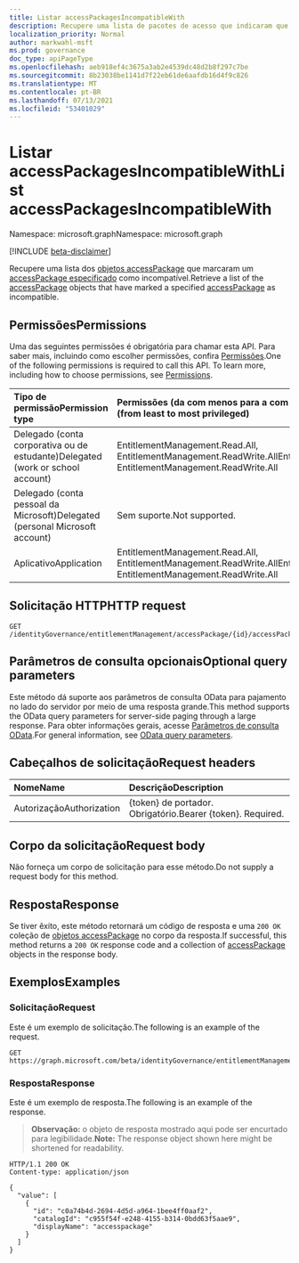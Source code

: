 ```yaml
---
title: Listar accessPackagesIncompatibleWith
description: Recupere uma lista de pacotes de acesso que indicaram que seus direitos de acesso são incompatíveis com um pacote de acesso específico.
localization_priority: Normal
author: markwahl-msft
ms.prod: governance
doc_type: apiPageType
ms.openlocfilehash: aeb918ef4c3675a3ab2e4539dc48d2b8f297c7be
ms.sourcegitcommit: 8b23038be1141d7f22eb61de6aafdb16d4f9c826
ms.translationtype: MT
ms.contentlocale: pt-BR
ms.lasthandoff: 07/13/2021
ms.locfileid: "53401029"
---
```

# <a name="list-accesspackagesincompatiblewith"></a><span data-ttu-id="52384-103">Listar accessPackagesIncompatibleWith</span><span class="sxs-lookup"><span data-stu-id="52384-103">List accessPackagesIncompatibleWith</span></span>

<span data-ttu-id="52384-104">Namespace: microsoft.graph</span><span class="sxs-lookup"><span data-stu-id="52384-104">Namespace: microsoft.graph</span></span>

[!INCLUDE [beta-disclaimer](../../includes/beta-disclaimer.md)]

<span data-ttu-id="52384-105">Recupere uma lista dos [objetos accessPackage](../resources/accesspackage.md) que marcaram um [accessPackage especificado](../resources/accesspackage.md) como incompatível.</span><span class="sxs-lookup"><span data-stu-id="52384-105">Retrieve a list of the [accessPackage](../resources/accesspackage.md) objects that have marked a specified [accessPackage](../resources/accesspackage.md) as incompatible.</span></span>

## <a name="permissions"></a><span data-ttu-id="52384-106">Permissões</span><span class="sxs-lookup"><span data-stu-id="52384-106">Permissions</span></span>

<span data-ttu-id="52384-p101">Uma das seguintes permissões é obrigatória para chamar esta API. Para saber mais, incluindo como escolher permissões, confira [Permissões](/graph/permissions-reference).</span><span class="sxs-lookup"><span data-stu-id="52384-p101">One of the following permissions is required to call this API. To learn more, including how to choose permissions, see [Permissions](/graph/permissions-reference).</span></span>

| <span data-ttu-id="52384-109">Tipo de permissão</span><span class="sxs-lookup"><span data-stu-id="52384-109">Permission type</span></span>                        | <span data-ttu-id="52384-110">Permissões (da com menos para a com mais privilégios)</span><span class="sxs-lookup"><span data-stu-id="52384-110">Permissions (from least to most privileged)</span></span> |
|:---------------------------------------|:--------------------------------------------|
| <span data-ttu-id="52384-111">Delegado (conta corporativa ou de estudante)</span><span class="sxs-lookup"><span data-stu-id="52384-111">Delegated (work or school account)</span></span>     | <span data-ttu-id="52384-112">EntitlementManagement.Read.All, EntitlementManagement.ReadWrite.All</span><span class="sxs-lookup"><span data-stu-id="52384-112">EntitlementManagement.Read.All, EntitlementManagement.ReadWrite.All</span></span> |
| <span data-ttu-id="52384-113">Delegado (conta pessoal da Microsoft)</span><span class="sxs-lookup"><span data-stu-id="52384-113">Delegated (personal Microsoft account)</span></span> | <span data-ttu-id="52384-114">Sem suporte.</span><span class="sxs-lookup"><span data-stu-id="52384-114">Not supported.</span></span> |
| <span data-ttu-id="52384-115">Aplicativo</span><span class="sxs-lookup"><span data-stu-id="52384-115">Application</span></span>                            | <span data-ttu-id="52384-116">EntitlementManagement.Read.All, EntitlementManagement.ReadWrite.All</span><span class="sxs-lookup"><span data-stu-id="52384-116">EntitlementManagement.Read.All, EntitlementManagement.ReadWrite.All</span></span> |

## <a name="http-request"></a><span data-ttu-id="52384-117">Solicitação HTTP</span><span class="sxs-lookup"><span data-stu-id="52384-117">HTTP request</span></span>

<!-- { "blockType": "ignored" } -->

```http
GET /identityGovernance/entitlementManagement/accessPackage/{id}/accessPackagesIncompatibleWith
```

## <a name="optional-query-parameters"></a><span data-ttu-id="52384-118">Parâmetros de consulta opcionais</span><span class="sxs-lookup"><span data-stu-id="52384-118">Optional query parameters</span></span>

<span data-ttu-id="52384-119">Este método dá suporte aos parâmetros de consulta OData para pajamento no lado do servidor por meio de uma resposta grande.</span><span class="sxs-lookup"><span data-stu-id="52384-119">This method supports the OData query parameters for server-side paging through a large response.</span></span> <span data-ttu-id="52384-120">Para obter informações gerais, acesse [Parâmetros de consulta OData](/graph/query-parameters).</span><span class="sxs-lookup"><span data-stu-id="52384-120">For general information, see [OData query parameters](/graph/query-parameters).</span></span>

## <a name="request-headers"></a><span data-ttu-id="52384-121">Cabeçalhos de solicitação</span><span class="sxs-lookup"><span data-stu-id="52384-121">Request headers</span></span>

| <span data-ttu-id="52384-122">Nome</span><span class="sxs-lookup"><span data-stu-id="52384-122">Name</span></span>      |<span data-ttu-id="52384-123">Descrição</span><span class="sxs-lookup"><span data-stu-id="52384-123">Description</span></span>|
|:----------|:----------|
| <span data-ttu-id="52384-124">Autorização</span><span class="sxs-lookup"><span data-stu-id="52384-124">Authorization</span></span> | <span data-ttu-id="52384-p103">\{token\} de portador. Obrigatório.</span><span class="sxs-lookup"><span data-stu-id="52384-p103">Bearer \{token\}. Required.</span></span> |

## <a name="request-body"></a><span data-ttu-id="52384-127">Corpo da solicitação</span><span class="sxs-lookup"><span data-stu-id="52384-127">Request body</span></span>

<span data-ttu-id="52384-128">Não forneça um corpo de solicitação para esse método.</span><span class="sxs-lookup"><span data-stu-id="52384-128">Do not supply a request body for this method.</span></span>

## <a name="response"></a><span data-ttu-id="52384-129">Resposta</span><span class="sxs-lookup"><span data-stu-id="52384-129">Response</span></span>

<span data-ttu-id="52384-130">Se tiver êxito, este método retornará um código de resposta e uma `200 OK` coleção de [objetos accessPackage](../resources/accesspackage.md) no corpo da resposta.</span><span class="sxs-lookup"><span data-stu-id="52384-130">If successful, this method returns a `200 OK` response code and a collection of [accessPackage](../resources/accesspackage.md) objects in the response body.</span></span>

## <a name="examples"></a><span data-ttu-id="52384-131">Exemplos</span><span class="sxs-lookup"><span data-stu-id="52384-131">Examples</span></span>

### <a name="request"></a><span data-ttu-id="52384-132">Solicitação</span><span class="sxs-lookup"><span data-stu-id="52384-132">Request</span></span>

<span data-ttu-id="52384-133">Este é um exemplo de solicitação.</span><span class="sxs-lookup"><span data-stu-id="52384-133">The following is an example of the request.</span></span>

<!-- {
  "blockType": "request",
  "name": "get_accesspackagesincompatiblewith"
}-->

```msgraph-interactive
GET https://graph.microsoft.com/beta/identityGovernance/entitlementManagement/accessPackages/{id}/accessPackagesIncompatibleWith
```


### <a name="response"></a><span data-ttu-id="52384-134">Resposta</span><span class="sxs-lookup"><span data-stu-id="52384-134">Response</span></span>

<span data-ttu-id="52384-135">Este é um exemplo de resposta.</span><span class="sxs-lookup"><span data-stu-id="52384-135">The following is an example of the response.</span></span>

> <span data-ttu-id="52384-136">**Observação:** o objeto de resposta mostrado aqui pode ser encurtado para legibilidade.</span><span class="sxs-lookup"><span data-stu-id="52384-136">**Note:** The response object shown here might be shortened for readability.</span></span>

<!-- {
  "blockType": "response",
  "truncated": true,
  "@odata.type": "microsoft.graph.accessPackage",
  "isCollection": true
} -->

```http
HTTP/1.1 200 OK
Content-type: application/json

{
  "value": [
    {
      "id": "c0a74b4d-2694-4d5d-a964-1bee4ff0aaf2",
      "catalogId": "c955f54f-e248-4155-b314-0bdd63f5aae9",
      "displayName": "accesspackage"
    }
  ]
}
```

<!-- uuid: 16cd6b66-4b1a-43a1-adaf-3a886856ed98
2019-02-04 14:57:30 UTC -->
<!-- {
  "type": "#page.annotation",
  "description": "List accessPackagesIncompatibleWith",
  "keywords": "",
  "section": "documentation",
  "tocPath": ""
}-->


